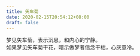 ```yaml
---
title: 矢车菊
date: 2020-02-15T20:54:12+08:00
draft: false
---
```


梦见矢车菊，表示沉思，和内心的宁静。<br>
如果梦见矢车菊干花，暗示做梦者信念干枯，心灰意冷。<br>

